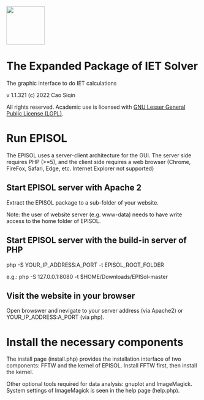 <img src="https://github.com/seechin/EPISOL/blob/main/images/logo_512.png" height=100></img>

# The Expanded Package of IET Solver

The graphic interface to do IET calculations

v 1.1.321 (c) 2022 Cao Siqin

All rights reserved. Academic use is licensed with [GNU Lesser General Public License (LGPL)](https://www.gnu.org/licenses/lgpl-3.0.en.html).

# Run EPISOL

The EPISOL uses a server-client architecture for the GUI. The server side requires PHP (>=5), and the client side requires a web browser (Chrome, FireFox, Safari, Edge, etc. Internet Explorer not supported)

## Start EPISOL server with Apache 2

Extract the EPISOL package to a sub-folder of your website.

Note: the user of website server (e.g. www-data) needs to have write access to the home folder of EPISOL.

## Start EPISOL server with the build-in server of PHP

php -S YOUR_IP_ADDRESS:A_PORT -t EPISOL_ROOT_FOLDER

e.g.: php -S 127.0.0.1:8080 -t $HOME/Downloads/EPISol-master

## Visit the website in your browser

Open browswer and nevigate to your server address (via Apache2) or YOUR_IP_ADDRESS:A_PORT (via php).

# Install the necessary components

The install page (install.php) provides the installation interface of two components: FFTW and the kernel of EPISOL. Install FFTW first, then install the kernel.

Other optional tools required for data analysis: gnuplot and ImageMagick. System settings of ImageMagick is seen in the help page (help.php).


